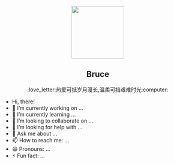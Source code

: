 <p align="center">
    <img width="140" height="140" border-radius="100%" src="https://avatars.githubusercontent.com/u/54493253?v=4" />
    <h2 align="center">Bruce</h2>
    <p align="center"> :love_letter:热爱可抵岁月漫长,温柔可挡艰难时光:computer: </p>
</p>


- Hi, there!
- 🔭 I’m currently working on ...
- 🌱 I’m currently learning ...
- 👯 I’m looking to collaborate on ...
- 🤔 I’m looking for help with ...
- 💬 Ask me about ...
- 📫 How to reach me: ...
- 😄 Pronouns: ...
- ⚡ Fun fact: ...
